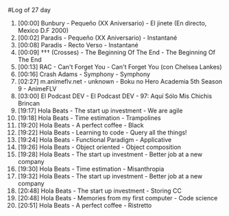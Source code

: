 #Log of 27 day

1. [00:00] Bunbury - Pequeño (XX Aniversario) - El jinete (En directo, Mexico D.F 2000)
1. [00:02] Paradis - Pequeño (XX Aniversario) - Instantané
1. [00:08] Paradis - Recto Verso - Instantané
1. [00:09] ††† (Crosses) - The Beginning Of The End - The Beginning Of The End
1. [00:13] RAC - Can't Forget You - Can't Forget You (con Chelsea Lankes)
1. [00:16] Crash Adams - Symphony - Symphony
1. [02:27] m.animeflv.net - unknown - Boku no Hero Academia 5th Season 9 - AnimeFLV
1. [03:00] El Podcast DEV - El Podcast DEV - 97: Aquí Sólo Mis Chichis Brincan
1. [19:17] Hola Beats - The start up investment - We are agile
1. [19:18] Hola Beats - Time estimation - Trampolines
1. [19:20] Hola Beats - A perfect coffee - Black
1. [19:22] Hola Beats - Learning to code - Query all the things!
1. [19:24] Hola Beats - Functional Paradigm - Applicative
1. [19:26] Hola Beats - Object oriented - Object composition
1. [19:28] Hola Beats - The start up investment - Better job at a new company
1. [19:30] Hola Beats - Time estimation - Misanthropia
1. [19:32] Hola Beats - The start up investment - Better job at a new company
1. [20:48] Hola Beats - The start up investment - Storing CC
1. [20:48] Hola Beats - Memories from my first computer - Code science
1. [20:51] Hola Beats - A perfect coffee - Ristretto
